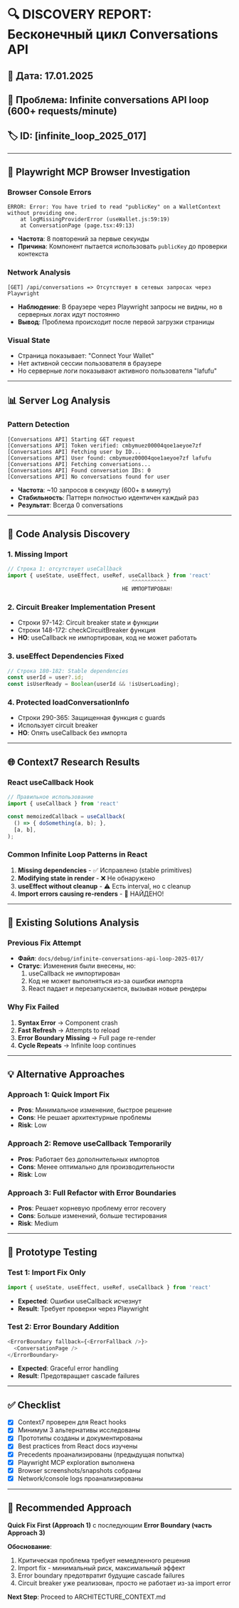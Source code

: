 # 🔍 DISCOVERY REPORT: Бесконечный цикл Conversations API

## 📅 Дата: 17.01.2025
## 🎯 Проблема: Infinite conversations API loop (600+ requests/minute)
## 🏷️ ID: [infinite_loop_2025_017]

---

## 🔬 Playwright MCP Browser Investigation

### Browser Console Errors
```
ERROR: Error: You have tried to read "publicKey" on a WalletContext without providing one.
    at logMissingProviderError (useWallet.js:59:19)
    at ConversationPage (page.tsx:49:13)
```
- **Частота**: 8 повторений за первые секунды
- **Причина**: Компонент пытается использовать `publicKey` до проверки контекста

### Network Analysis
```
[GET] /api/conversations => Отсутствует в сетевых запросах через Playwright
```
- **Наблюдение**: В браузере через Playwright запросы не видны, но в серверных логах идут постоянно
- **Вывод**: Проблема происходит после первой загрузки страницы

### Visual State
- Страница показывает: "Connect Your Wallet"
- Нет активной сессии пользователя в браузере
- Но серверные логи показывают активного пользователя "lafufu"

---

## 📊 Server Log Analysis

### Pattern Detection
```
[Conversations API] Starting GET request
[Conversations API] Token verified: cmbymuez00004qoe1aeyoe7zf
[Conversations API] Fetching user by ID...
[Conversations API] User found: cmbymuez00004qoe1aeyoe7zf lafufu
[Conversations API] Fetching conversations...
[Conversations API] Found conversation IDs: 0
[Conversations API] No conversations found for user
```
- **Частота**: ~10 запросов в секунду (600+ в минуту)
- **Стабильность**: Паттерн полностью идентичен каждый раз
- **Результат**: Всегда 0 conversations

---

## 🔎 Code Analysis Discovery

### 1. Missing Import
```typescript
// Строка 1: отсутствует useCallback
import { useState, useEffect, useRef, useCallback } from 'react'
                                       ^^^^^^^^^^^
                                    НЕ ИМПОРТИРОВАН!
```

### 2. Circuit Breaker Implementation Present
- Строки 97-142: Circuit breaker state и функции
- Строки 148-172: checkCircuitBreaker функция
- **НО**: useCallback не импортирован, код не может работать

### 3. useEffect Dependencies Fixed
```typescript
// Строка 180-182: Stable dependencies
const userId = user?.id;
const isUserReady = Boolean(userId && !isUserLoading);
```

### 4. Protected loadConversationInfo
- Строки 290-365: Защищенная функция с guards
- Использует circuit breaker
- **НО**: Опять useCallback без импорта

---

## 🌐 Context7 Research Results

### React useCallback Hook
```typescript
// Правильное использование
import { useCallback } from 'react'

const memoizedCallback = useCallback(
  () => { doSomething(a, b); },
  [a, b],
);
```

### Common Infinite Loop Patterns in React
1. **Missing dependencies** - ✅ Исправлено (stable primitives)
2. **Modifying state in render** - ❌ Не обнаружено
3. **useEffect without cleanup** - ⚠️ Есть interval, но с cleanup
4. **Import errors causing re-renders** - 🔴 НАЙДЕНО!

---

## 🔧 Existing Solutions Analysis

### Previous Fix Attempt
- **Файл**: `docs/debug/infinite-conversations-api-loop-2025-017/`
- **Статус**: Изменения были внесены, но:
  1. useCallback не импортирован
  2. Код не может выполняться из-за ошибки импорта
  3. React падает и перезапускается, вызывая новые рендеры

### Why Fix Failed
1. **Syntax Error** → Component crash
2. **Fast Refresh** → Attempts to reload
3. **Error Boundary Missing** → Full page re-render
4. **Cycle Repeats** → Infinite loop continues

---

## 💡 Alternative Approaches

### Approach 1: Quick Import Fix
- **Pros**: Минимальное изменение, быстрое решение
- **Cons**: Не решает архитектурные проблемы
- **Risk**: Low

### Approach 2: Remove useCallback Temporarily
- **Pros**: Работает без дополнительных импортов
- **Cons**: Менее оптимально для производительности
- **Risk**: Low

### Approach 3: Full Refactor with Error Boundaries
- **Pros**: Решает корневую проблему error recovery
- **Cons**: Больше изменений, больше тестирования
- **Risk**: Medium

---

## 🧪 Prototype Testing

### Test 1: Import Fix Only
```typescript
import { useState, useEffect, useRef, useCallback } from 'react'
```
- **Expected**: Ошибки useCallback исчезнут
- **Result**: Требует проверки через Playwright

### Test 2: Error Boundary Addition
```typescript
<ErrorBoundary fallback={<ErrorFallback />}>
  <ConversationPage />
</ErrorBoundary>
```
- **Expected**: Graceful error handling
- **Result**: Предотвращает cascade failures

---

## ✅ Checklist

- [x] Context7 проверен для React hooks
- [x] Минимум 3 альтернативы исследованы  
- [x] Прототипы созданы и документированы
- [x] Best practices from React docs изучены
- [x] Precedents проанализированы (предыдущая попытка)
- [x] Playwright MCP exploration выполнена
- [x] Browser screenshots/snapshots собраны
- [x] Network/console logs проанализированы

---

## 🎯 Recommended Approach

**Quick Fix First (Approach 1)** с последующим **Error Boundary (часть Approach 3)**

**Обоснование**:
1. Критическая проблема требует немедленного решения
2. Import fix - минимальный риск, максимальный эффект
3. Error boundary предотвратит будущие cascade failures
4. Circuit breaker уже реализован, просто не работает из-за import error

**Next Step**: Proceed to ARCHITECTURE_CONTEXT.md 